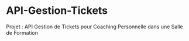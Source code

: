 # API-Gestion-Tickets
Projet : API Gestion de Tickets pour Coaching Personnelle dans une Salle de Formation
